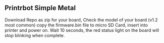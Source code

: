 ## Printrbot Simple Metal

Download Repo as zip for your board, Check the model of your board (v1.2 most common) copy the firmware.bin file to micro SD Card, insert into printer and power on. Wait 10 seconds, the red status light on the board will stop blinking when complete.





